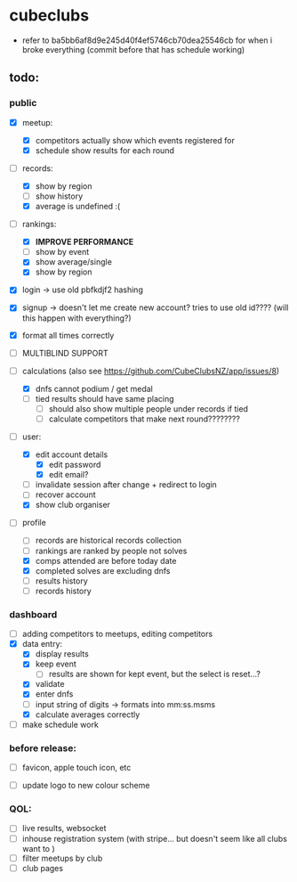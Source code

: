 # cubeclubs


- refer to ba5bb6af8d9e245d40f4ef5746cb70dea25546cb for when i broke everything (commit before that has schedule working)





## todo:


### public
- [x] meetup:
    - [x] competitors actually show which events registered for
    - [x] schedule show results for each round
- [ ] records:
    - [x] show by region
    - [ ] show history
    - [x] average is undefined :(
- [ ] rankings:
    - [x] **IMPROVE PERFORMANCE**
    - [ ] show by event
    - [x] show average/single
    - [x] show by region
- [x] login -> use old pbfkdjf2 hashing
- [x] signup -> doesn't let me create new account? tries to use old id???? (will this happen with everything?)

- [x] format all times correctly
- [ ] MULTIBLIND SUPPORT

- [ ] calculations (also see https://github.com/CubeClubsNZ/app/issues/8)
  - [x] dnfs cannot podium / get medal
  - [ ] tied results should have same placing
    - [ ] should also show multiple people under records if tied
    - [ ] calculate competitors that make next round????????

- [ ] user:
  - [x] edit account details
    - [x] edit password
    - [x] edit email?
  - [ ] invalidate session after change + redirect to login
  - [ ] recover account
  - [x] show club organiser
- [ ] profile
    - [ ] records are historical records collection
    - [ ] rankings are ranked by people not solves
    - [x] comps attended are before today date
    - [x] completed solves are excluding dnfs
    - [ ] results history
    - [ ] records history

### dashboard
- [ ] adding competitors to meetups, editing competitors
- [x] data entry:
    - [x] display results
    - [x] keep event
       - [ ] results are shown for kept event, but the select is reset...?
    - [x] validate
    - [x] enter dnfs
    - [ ] input string of digits -> formats into mm:ss.msms
    - [x] calculate averages correctly
- [ ] make schedule work

### before release:
- [ ] favicon, apple touch icon, etc
- [ ] update logo to new colour scheme


### QOL:
- [ ] live results, websocket
- [ ] inhouse registration system (with stripe... but doesn't seem like all clubs want to )
- [ ] filter meetups by club
- [ ] club pages
